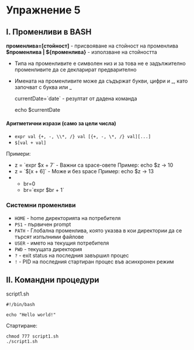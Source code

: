 # Упражнение 5

## I. Променливи в BASH

**променлива=[стойност]** - присвояване на стойност на променлива
**$променлива | ${променлива}** - използване на стойността

- Типа на променливите е символен низ и за това не е задължително променливите да се декларират предварително
- Имената на променливите може да съдържат букви, цифри и _, като започват с буква или _

    currentDate=\`date\` - резултат от дадена команда
    
    echo $currentDate


#### Аритметични изрази (само за цели числа)
- `expr val {+, -, \\*, /} val [{+, -, \*, /} val][...]`
- `$[val + val]`

Примери:
* z = \`expr $x + 7\` - Важни са space-овете
    Пример: echo $z → 10
* z = \`$[x + 6]\` - Може и без space
    Пример: echo $z → 13
* 
    * br=0
    * br=\`expr $br + 1\`

### Системни променливи
- `HOME` - home директорията на потребителя 
- `PS1` - първичен prompt 
- `PATH` - Глобална променлива, която указва в кои директории да се търсят изпълними файлове
- `USER` - името на текущия потребителя
- `PWD` - текущата директория
- `?` - exit status на последния завършил процес  
- `!` - PID на последния стартиран процес във асинхронен режим

## II. Командни процедури

<span>script1.sh</span>

    #!/bin/bash
    
    echo "Hello world!"

Стартиране:

    chmod 777 script1.sh
    ./script1.sh